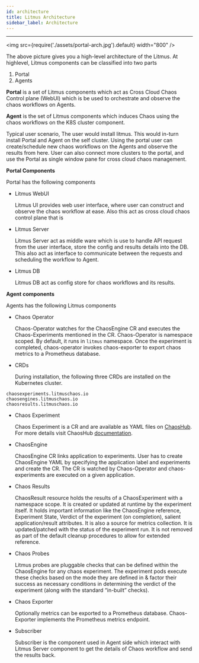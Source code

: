 ```yaml
---
id: architecture
title: Litmus Architecture
sidebar_label: Architecture
---
```


---

<img src={require('./assets/portal-arch.jpg').default} width="800" />

The above picture gives you a high-level architecture of the Litmus. At highlevel, Litmus components can be classified into two parts

1. Portal
2. Agents

**Portal** is a set of Litmus components which act as Cross Cloud Chaos Control plane (WebUI) which is be used to orchestrate and observe the chaos workflows on Agents.

**Agent** is the set of Litmus components which induces Chaos using the chaos workflows on the K8S cluster component.

Typical user scenario, The user would install litmus. This would in-turn install Portal and Agent on the self cluster. Using the portal user can create/schedule new chaos workflows on the Agents and observe the results from here. User can also connect more clusters to the portal, and use the Portal as single window pane for cross cloud chaos management.

**Portal Components**

Portal has the following components

- Litmus WebUI

  Litmus UI provides web user interface, where user can construct and observe the chaos workflow at ease. Also this act as cross cloud chaos control plane that is

- Litmus Server

  Litmus Server act as middle ware which is use to handle API request from the user interface, store the config and results details into the DB. This also act as interface to communicate between the requests and scheduling the workflow to Agent.

- Litmus DB

  Litmus DB act as config store for chaos workflows and its results.

**Agent components**

Agents has the following Litmus components

- Chaos Operator

  Chaos-Operator watches for the ChaosEngine CR and executes the Chaos-Experiments mentioned in the CR. Chaos-Operator is namespace scoped. By default, it runs in `litmus` namespace. Once the experiment is completed, chaos-operator invokes chaos-exporter to export chaos metrics to a Prometheus database.

- CRDs

  During installation, the following three CRDs are installed on the Kubernetes cluster.

```
chaosexperiments.litmuschaos.io
chaosengines.litmuschaos.io
chaosresults.litmuschaos.io
```

- Chaos Experiment

  Chaos Experiment is a CR and are available as YAML files on [ChaosHub](https://hub.litmuschaos.io/). For more details visit ChaosHub [documentation](https://litmusdocs-beta.netlify.app/docs/chaoshub).

- ChaosEngine

  ChaosEngine CR links application to experiments. User has to create ChaosEngine YAML by specifying the application label and experiments and create the CR. The CR is watched by Chaos-Operator and chaos-experiments are executed on a given application.

- Chaos Results

  ChaosResult resource holds the results of a ChaosExperiment with a namespace scope. It is created or updated at runtime by the experiment itself. It holds important information like the ChaosEngine reference, Experiment State, Verdict of the experiment (on completion), salient application/result attributes. It is also a source for metrics collection. It is updated/patched with the status of the experiment run. It is not removed as part of the default cleanup procedures to allow for extended reference.

- Chaos Probes

  Litmus probes are pluggable checks that can be defined within the ChaosEngine for any chaos experiment. The experiment pods execute these checks based on the mode they are defined in & factor their success as necessary conditions in determining the verdict of the experiment (along with the standard “in-built” checks).

- Chaos Exporter

  Optionally metrics can be exported to a Prometheus database. Chaos-Exporter implements the Prometheus metrics endpoint.

- Subscriber

  Subscriber is the component used in Agent side which interact with Litmus Server component to get the details of Chaos workflow and send the results back.
